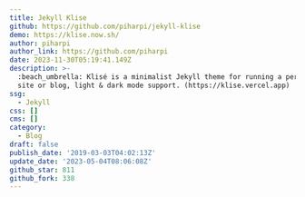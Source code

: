```yaml
---
title: Jekyll Klise
github: https://github.com/piharpi/jekyll-klise
demo: https://klise.now.sh/
author: piharpi
author_link: https://github.com/piharpi
date: 2023-11-30T05:19:41.149Z
description: >-
  :beach_umbrella: Klisé is a minimalist Jekyll theme for running a personal
  site or blog, light & dark mode support. (https://klise.vercel.app)
ssg:
  - Jekyll
css: []
cms: []
category:
  - Blog
draft: false
publish_date: '2019-03-03T04:02:13Z'
update_date: '2023-05-04T08:06:08Z'
github_star: 811
github_fork: 338
---
```

